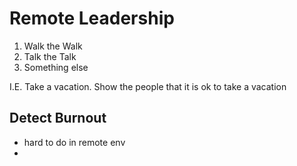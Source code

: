 # Remote Leadership

1. Walk the Walk
2. Talk the Talk
3. Something else

I.E. Take a vacation. Show the people that it is ok to take a vacation

## Detect Burnout

- hard to do in remote env
-

